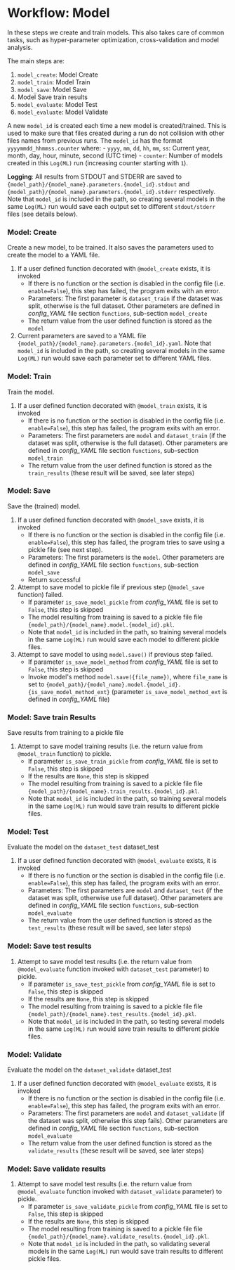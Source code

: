 
# Workflow: Model

In these steps we create and train models. This also takes care of common tasks, such as hyper-parameter optimization, cross-validation and model analysis.

The main steps are:

1. `model_create`: Model Create
1. `model_train`: Model Train
1. `model_save`: Model Save
1. Model Save train results
1. `model_evaluate`: Model Test
1. `model_evaluate`: Model Validate

A new `model_id` is created each time a new model is created/trained. This is used to make sure that files created during a run do not collision with other files names from previous runs. The `model_id` has the format `yyyymmdd_hhmmss.counter` where:
    - `yyyy`, `mm`, `dd`, `hh`, `mm`, `ss`: Current year, month, day, hour, minute, second (UTC time)
    - `counter`: Number of models created in this `Log(ML)` run (increasing counter starting with `1`).

**Logging**: All results from STDOUT and STDERR are saved to `{model_path}/{model_name}.parameters.{model_id}.stdout` and `{model_path}/{model_name}.parameters.{model_id}.stderr` respectively. Note that `model_id` is included in the path, so creating several models in the same `Log(ML)` run would save each output set to different `stdout/stderr` files (see details below).

### Model: Create

Create a new model, to be trained. It also saves the parameters used to create the model to a YAML file.

1. If a user defined function decorated with `@model_create` exists, it is invoked
    - If there is no function or the section is disabled in the config file (i.e. `enable=False`), this step has failed, the program exits with an error.
    - Parameters: The first parameter is `dataset_train` if the dataset was split, otherwise is the full dataset. Other parameters are defined in *config_YAML* file section `functions`, sub-section `model_create`
    - The return value from the user defined function is stored as the `model`
1. Current parameters are saved to a YAML file `{model_path}/{model_name}.parameters.{model_id}.yaml`. Note that `model_id` is included in the path, so creating several models in the same `Log(ML)` run would save each parameter set to different YAML files.

### Model: Train

Train the model.

1. If a user defined function decorated with `@model_train` exists, it is invoked
    - If there is no function or the section is disabled in the config file (i.e. `enable=False`), this step has failed, the program exits with an error.
    - Parameters: The first parameters are `model` and `dataset_train` (if the dataset was split, otherwise is the full dataset). Other parameters are defined in *config_YAML* file section `functions`, sub-section `model_train`
    - The return value from the user defined function is stored as the `train_results` (these result will be saved, see later steps)

### Model: Save

Save the (trained) model.

1. If a user defined function decorated with `@model_save` exists, it is invoked
    - If there is no function or the section is disabled in the config file (i.e. `enable=False`), this step has failed, the program tries to save using a pickle file (see next step).
    - Parameters: The first parameters is the `model`. Other parameters are defined in *config_YAML* file section `functions`, sub-section `model_save`
    - Return successful
1. Attempt to save model to pickle file if previous step (`@model_save` function) failed.
    - If parameter `is_save_model_pickle` from *config_YAML* file is set to `False`, this step is skipped
    - The model resulting from training is saved to a pickle file file `{model_path}/{model_name}.model.{model_id}.pkl`.
    - Note that `model_id` is included in the path, so training several models in the same `Log(ML)` run would save each model to different pickle files.
1. Attempt to save model to using `model.save()` if previous step failed.
    - If parameter `is_save_model_method` from *config_YAML* file is set to `False`, this step is skipped
    - Invoke model's method `model.save({file_name})`, where `file_name` is set to `{model_path}/{model_name}.model.{model_id}.{is_save_model_method_ext}` (parameter `is_save_model_method_ext` is defined in *config_YAML* file)

### Model: Save train Results

Save results from training to a pickle file

1. Attempt to save model training results (i.e. the return value from `@model_train` function) to pickle.
    - If parameter `is_save_train_pickle` from *config_YAML* file is set to `False`, this step is skipped
    - If the results are `None`, this step is skipped
    - The model resulting from training is saved to a pickle file file `{model_path}/{model_name}.train_results.{model_id}.pkl`.
    - Note that `model_id` is included in the path, so training several models in the same `Log(ML)` run would save train results to different pickle files.

### Model: Test

Evaluate the model on the `dataset_test` dataset_test

1. If a user defined function decorated with `@model_evaluate` exists, it is invoked
    - If there is no function or the section is disabled in the config file (i.e. `enable=False`), this step has failed, the program exits with an error.
    - Parameters: The first parameters are `model` and `dataset_test` (if the dataset was split, otherwise use full dataset). Other parameters are defined in *config_YAML* file section `functions`, sub-section `model_evaluate`
    - The return value from the user defined function is stored as the `test_results` (these result will be saved, see later steps)

### Model: Save test results

1. Attempt to save model test results (i.e. the return value from `@model_evaluate` function invoked with `dataset_test` parameter) to pickle.
    - If parameter `is_save_test_pickle` from *config_YAML* file is set to `False`, this step is skipped
    - If the results are `None`, this step is skipped
    - The model resulting from training is saved to a pickle file file `{model_path}/{model_name}.test_results.{model_id}.pkl`.
    - Note that `model_id` is included in the path, so testing several models in the same `Log(ML)` run would save train results to different pickle files.


### Model: Validate

Evaluate the model on the `dataset_validate` dataset_test

1. If a user defined function decorated with `@model_evaluate` exists, it is invoked
    - If there is no function or the section is disabled in the config file (i.e. `enable=False`), this step has failed, the program exits with an error.
    - Parameters: The first parameters are `model` and `dataset_validate` (if the dataset was split, otherwise this step fails). Other parameters are defined in *config_YAML* file section `functions`, sub-section `model_evaluate`
    - The return value from the user defined function is stored as the `validate_results` (these result will be saved, see later steps)

### Model: Save validate results

1. Attempt to save model test results (i.e. the return value from `@model_evaluate` function invoked with `dataset_validate` parameter) to pickle.
    - If parameter `is_save_validate_pickle` from *config_YAML* file is set to `False`, this step is skipped
    - If the results are `None`, this step is skipped
    - The model resulting from training is saved to a pickle file file `{model_path}/{model_name}.validate_results.{model_id}.pkl`.
    - Note that `model_id` is included in the path, so validating several models in the same `Log(ML)` run would save train results to different pickle files.
